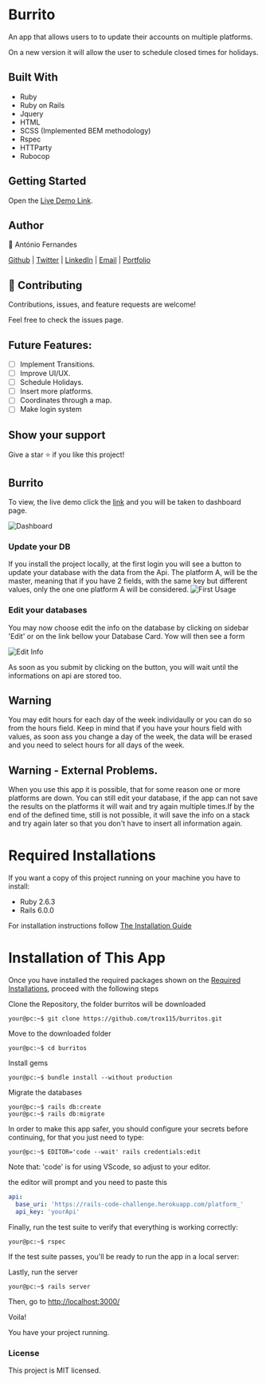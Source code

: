 # Burrito 

An app that allows users to to update their accounts on multiple platforms.

On a new version it will allow the user to schedule closed times for holidays.

## Built With

- Ruby
- Ruby on Rails
- Jquery
- HTML
- SCSS (Implemented BEM methodology)
- Rspec
- HTTParty
- Rubocop

## Getting Started

Open the [Live Demo Link](https://burritos.herokuapp.com/).

## Author

👤 António Fernandes

[Github](https://github.com/trox115) | [Twitter](https://twitter.com/rock_67) | [LinkedIn](https://www.linkedin.com/in/antoniomfernandes/) | [Email](mailto:email@antoniofernandes.com) | [Portfolio](https://www.antoniofernandes.com/)

## 🤝 Contributing

Contributions, issues, and feature requests are welcome!

Feel free to check the issues page.

## Future Features:

- [ ] Implement Transitions.
- [ ] Improve UI/UX.
- [ ] Schedule Holidays.
- [ ] Insert more platforms.
- [ ] Coordinates through a map.
- [ ] Make login system

## Show your support

Give a star ⭐️ if you like this project!

## Burrito

To view, the live demo click the [link](https://burritos.herokuapp.com/) and you will be taken to dashboard page.


![Dashboard](documentation/images/1.png)

### Update your DB

If you install the project locally, at the first login you will see a button to update your database with the data from the Api. The platform A, will be the master, meaning that if you have 2 fields, with the same key but different values, only the one one platform A will be considered. 
![First Usage](documentation/images/sync.png)


### Edit your databases

You may now choose edit the info on the database by clicking on sidebar 'Edit' or on the link bellow your Database Card.
Yow will then see a form

![Edit Info](documentation/images/form.png)

As soon as you submit by clicking on the button, you will wait until the informations on api are stored too.

## Warning 
You may edit hours for each day of the week individaully or you can do so from the hours field. Keep in mind that if you have your hours field with values, as soon ass you change a day of the week, the data will be erased and you need to select hours for all days of the week.

## Warning - External Problems.
When you use this app it is possible, that for some reason one or more platforms are down. You can still edit your database, if the app can not save the results on the platforms it will wait and try again multiple times.If by the end of the defined time, still is not possible, it will save the info on a stack and try again later so that you don't have to insert all information again.

# Required Installations

If you want a copy of this project running on your machine you have to install:

- Ruby 2.6.3
- Rails 6.0.0

For installation instructions follow [The Installation Guide](https://www.tutorialspoint.com/ruby-on-rails/rails-installation)

# Installation of This App

Once you have installed the required packages shown on the [Required Installations](), proceed with the following steps

Clone the Repository, the folder burritos will be downloaded

```Shell
your@pc:~$ git clone https://github.com/trox115/burritos.git
```

Move to the downloaded folder

```Shell
your@pc:~$ cd burritos
```

Install gems

```Shell
your@pc:~$ bundle install --without production
```

Migrate the databases

```Shell
your@pc:~$ rails db:create
your@pc:~$ rails db:migrate
```

In order to make this app safer, you should configure your secrets before continuing, for that you just need to type:
```Shell
your@pc:~$ EDITOR='code --wait' rails credentials:edit
```
Note that: 'code' is for using VScode, so adjust to your editor.

the editor will prompt and you need to paste this

```yml
api:
  base_uri: 'https://rails-code-challenge.herokuapp.com/platform_'
  api_key: 'yourApi'
```


Finally, run the test suite to verify that everything is working correctly:

```Shell
your@pc:~$ rspec
```

If the test suite passes, you'll be ready to run the app in a local server:

Lastly, run the server

```Shell
your@pc:~$ rails server

```

Then, go to [http://localhost:3000/](http://localhost:3000/)

Voila!

You have your project running.



### License

This project is MIT licensed.
